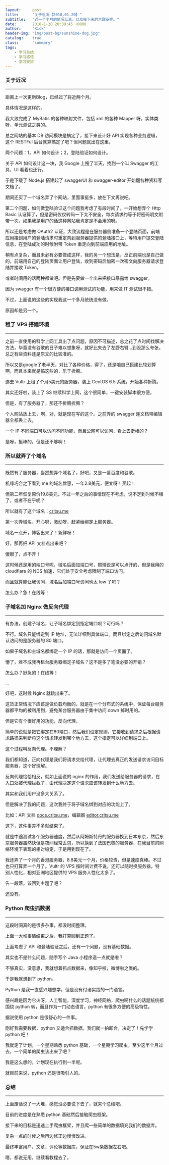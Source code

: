```yaml
---
layout:     post
title:      "关于近况【2018.01.20】"
subtitle:   "近一个半月的情况汇总，以及接下来的大致安排。"
date:       2018-1-20 20:39:45 +0800
author:     "Rick"
header-img: "img/post-bg/sunshine-dog.jpg"
catalog:    true
class:      "summary"
tags:
    - 学习总结
    - 学习感悟
    - 学习安排
---
```


### 关于近况
***

距离上一次更新Blog，已经过了将近两个月。

具体情况是这样的。

我大致完成了 MyBatis 的各种映射文件，包括 xml 的各种 Mapper 呀，实体类呀，单元测试之类的。

总之网站的基本 DB 访问模块是搞定了，接下来设计好 API 实现各种业务逻辑，这个 RESTFul 后台就算搞定了吧？但问题就出在这里。

两个问题：1，API 如何设计；2，登陆验证如何设计。

关于 API 如何设计这一块，我 Google 上搜了半天，找到一个叫 Swagger 的工具，UI 看着也还行。

于是下载了 Node.js 搭建起了 swaggerUI 和 swagger-editor 开始翻各种资料写文档了。

期间还买了一个域名弄了个网站，里面事挺多，放在下文再说吧。

第二个问题，如何做登陆验证这个问题我考虑了有段时间了，一开始想弄个 Http Basic 认证算了，但是密码仅仅转码一下太不安全，每次请求约等于将密码明文附带一次，如果我是用户的话这种网站我肯定是不会用的呀。

所以还是考虑做 OAuth2 认证，大致流程是在服务器侧准备一个登陆页面，前端应用接到用户的登陆请求时重定向到服务器提供的登陆接口上，等待用户提交登陆信息，在登陆成功的时候附带 Token 重定向到前端应用的地址。

稍有点复杂，而且未必有必要做成这样，我的另一个想法是，反正前端也是自己做的，前端用自己的登陆页面让用户登陆，收到密码后加密一次密文向服务器请求登陆并接收 Token。

或者时间用的话两种都做吧。但是先要做一个出来把接口暴露给 swagger。

因为 swagger 有一个很方便的接口调用测试的功能，用来做 IT 测试很不错。

不过，上面说的这些的实现我这一个多月统统没有做。

原因却是另一个。

### 租了 VPS 搭建环境
***

之前一直使用的科学上网工具出了点问题，原因不可描述，总之花了点时间找解决方法，毕竟没有谷歌的日子难以想象呀，就好比失去了左膀右臂...到没那么夸张，总之有些资料还是原文的比较准的。

所以又是google了老半天，对比了各种价格，得了，还是咱自己搭建比较划算啊，而且本来就是搞这些的，乐于折腾。

遂去 Vultr 上租了个月5美元的服务器，装上 CentOS 6.5 系统，开始各种折腾。

其实还好啦，装上了 SS 继续科学上网，这个很简单，一键安装脚本很方便。

但是，有了服务器了，那还不折腾折腾？

个人网站放上去，啊，对，就是现在写的这个。之前弄的 swagger 连文档带编辑器全都丢上去。

一个 IP 不同端口可以访问不同功能，而且公网可以访问，看上去挺棒的？

是呀，挺棒的。但是还不够啊！

### 所以就弄了个域名
***

既然有了服务器，当然想弄个域名了，好吧，又是一番百度和谷歌。

机缘巧合之下看到 me 的域名优惠，一年2.8美元，便宜呀！买起！

但第二年恢复原价19.8美元，不过一年之后的事情现在不考虑，说不定到时候不租了，或者不在乎呢？

所以就有了这个域名：[critsu.me](critsu.me)

第一次弄域名，开心呀，激动呀，赶紧给绑定上服务器。

域名一点开，博客出来了！新鲜呀！

好，那再把 API 文档点出来吧？

傻眼了，点不开！

这时候还是用的端口号呢，域名后面加端口号，照理说是可以点开的，但是我用的 cloudflare 的 NDS 加速，它们处于安全考虑限制了端口访问。

而且就算能让我访问，域名后加端口号访问也太 low 了吧？

怎么办？急！在线等！

### 子域名加 Nginx 做反向代理
***

有办法，创建子域名，让子域名绑定到指定端口呗？可行吗？

不行。域名只能绑定到 IP 地址，无法详细到具体端口。而且绑定之后访问域名默认访问的是服务器的 80 端口。

如果子域名和主域名都绑定一个 IP 的话，那就是访问一个页面了。

懵了，难不成我再租台服务器绑定子域名？这不是多了笔没必要的开销？

怎么办？挺急的！在线等！

...

好吧，这时候 Nginx 就跳出来了。

这货正常情况下应该是做负载均衡的，就是在一个分布式的系统中，保证每台服务器都平均的被利用到，避免某台服务器由于集中访问 down 掉时用的。

但是它有个很好用的功能，反向代理。

简单的说就是把它绑定在80端口，然后我们设定规则，它接收到请求之后根据请求路径来判断将这个请求转发到哪个地方去，这个指定可以详细到端口上。

这个过程叫反向代理。不理解？

我们都知道，正向代理是我们将请求交给代理，让代理去真正的发送请求访问目标服务器，这个好理解。

反向代理恰恰相反，就如上面说的 nginx 的作用，我们发送给服务器的请求，在入口处被代理拦截了，由代理决定这个请求应该转发到什么地方去。

其实和我们用户没多大关系了。

但是解决了我的问题，这次我终于将子域名绑到对应的功能上了。

比如：API 文档 [docs.critsu.me](docs.critsu.me)，编辑器 [editor.critsu.me](editor.critsu.me)

这下，这件事差不多就结束了。

就是中途测试各个服务器速度，然后从阿姆斯特丹的服务器换到日本东京，然后东京服务器虽然快但是夜间经常丢包，所以换到了法国巴黎的服务器，在我目前的网络环境下表现的相对稳定，于是用到现在了。

我还弄了一个月的香港服务器，8.8美元一个月，价格较贵，但是速度真棒。不过也只打算弄一个月了。Vultr 的 VPS 按时间计费不说，还可以随时换服务器，特别人性化，相对亚洲地区提供的 VPS 服务人性化太多了。

告一段落，该回到主题了吧？

还没有。

### Python 爬虫抓数据
***

这段时间真的是很多杂事，都没时间整理。

上面一大堆事情结束之后，我打算回到正题了。

上面考虑了 API 和登陆验证之后，还有一个问题，没有基础数据。

其实也不是什么问题，随手写个 Java 小程序造一点就是啦？

不够真实，没意思，我就想着抓点数据来，像知乎啦，微博啦之类的。

于是我就想到了 python。

Python 是我一直感兴趣想学，但是没有付诸实践的一门语言。

感兴趣是因为它火呀，人工智能，深度学习，神经网络，爬虫啊什么的话题统统都围绕 python 转，而且作为一门动态语言，python 有很多方便的高级特性。

据说使用 python 是很舒心的一件事。

刚好我需要数据，python 又适合抓数据。我们就一拍即合，决定了！先学学 python 吧！

我就定了计划，一个星期熟悉 python 基础，一个星期学习爬虫，至少这半个月过去，一个简单的爬虫该出来了吧？

我是这么想的，计划现在执行到一半呢。

就目前来说，python 还是很吸引人的。

### 总结
***

上面废话说了一大堆，感觉没必要说下去了，就来个总结吧。

目前的进度是在熟悉 python 基础然后接触爬虫框架。

接下来的目标是迅速上手爬虫框架，并且爬一些简单的数据填充我们的数据库。

复杂一点的时候之后再边修正边慢慢改进。

最终丰富用户，文章，评论等数据库，保证在5w条数据左右吧。

嗯，都说无用，继续看教程去了。


